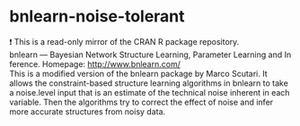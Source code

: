 # bnlearn-noise-tolerant
:exclamation: This is a read-only mirror of the CRAN R package repository.  bnlearn — Bayesian Network Structure Learning, Parameter Learning and Inference. Homepage: http://www.bnlearn.com/  
This is a modified version of the bnlearn package by Marco Scutari. It allows  the constraint-based structure learning algorithms in bnlearn to take a noise.level input that is an estimate of the technical noise inherent in each variable. Then the algorithms try to correct the effect of noise and infer more accurate structures from noisy data.
